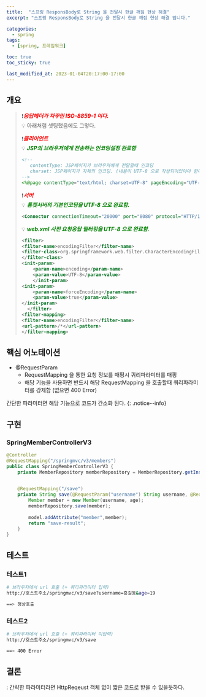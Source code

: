 ```yaml
---
title:  "스프링 ResponsBody로 String 을 전달시 한글 깨짐 현상 해결"
excerpt: "스프링 ResponsBody로 String 을 전달시 한글 깨짐 현상 해결 입니다."

categories:
  - spring
tags:
  - [spring, 프레임워크]

toc: true
toc_sticky: true

last_modified_at: 2023-01-04T20:17:00-17:00
---
```


## 개요
> ❗<span style="color:red">***응답헤더가 자꾸만 ISO-8859-1 이다.***</span>  
> 💡 아래처럼 셋팅했음에도 그렇다.  
>  
> ❗<span style="color:red">***클라이언트***</span>   
> 💡 <span style="color:green"><b><I>JSP의 브라우저에게 전송하는 인코딩설정 완료함</I></b></span>  
> ```jsp
> <!-- 
>    contentType: JSP페이지가 브라우저에게 전달할때 인코딩
>    charset: JSP페이지가 자체의 인코딩. (내용이 UTF-8 으로 작성되어있야아 한다.)
> -->
> <%@page contentType="text/html; charset=UTF-8" pageEncoding="UTF-8" session="true" %>
> 
> ```   
>   
> ❗<span style="color:red">***서버***</span>  
> 💡 <span style="color:green"><b><I>톰캣서버의 기본인코딩을 UTF-8 으로 완료함.</I></b></span>   
> ```xml
> <Connector connectionTimeout="20000" port="8080" protocol="HTTP/1.1" redirectPort="8443" URIEncoding="utf-8"/>
> 
> ```  
>    
> 💡 <span style="color:green"><b><I>web.xml 사전 요청응답 필터링을 UTF-8 으로 완료함.</I></b></span>  
> ```xml
> <filter>
> <filter-name>encodingFilter</filter-name>
> <filter-class>org.springframework.web.filter.CharacterEncodingFilter
> </filter-class>
> <init-param>
>     <param-name>encoding</param-name>
>     <param-value>UTF-8</param-value>
>     </init-param>
> <init-param>
>     <param-name>forceEncoding</param-name>
>     <param-value>true</param-value>
> </init-param>
>	</filter>
> <filter-mapping>
> <filter-name>encodingFilter</filter-name>
> <url-pattern>/*</url-pattern>
> </filter-mapping>
> 
> ```  



## 핵심 어노테이션
* @RequestParam  
  - RequestMapping 을 통한 요청 정보를 매핑시 쿼리파라미터를 매핑
  - 해당 기능을 사용하면 반드시 해당 RequestMapping 을 호출할때 쿼리파라미터를 강제함 (없으면 400 Error)


간단한 파라미터면 해당 기능으로 코드가 간소화 된다. 
{: .notice--info}


## 구현 
### SpringMemberControllerV3

```java
@Controller	
@RequestMapping("/springmvc/v3/members")
public class SpringMemberControllerV3 {
    private MemberRepository memberRepository = MemberRepository.getInstance();

    
    @RequestMapping("/save")
    private String save(@RequestParam("username") String username, @RequestParam("age") int age, Model model) {
        Member member = new Member(username, age);
        memberRepository.save(member);
		
        model.addAttribute("member",member);
        return "save-result";
    }
}

```

## 테스트
### 테스트1  

```bash
# 브라우저에서 url 호출 (+ 쿼리파라미터 입력)
http://호스트주소/springmvc/v3/save?username=홍길동&age=19

==> 정상호출
```
  
### 테스트2  

```bash
# 브라우저에서 url 호출 (+ 쿼리파라미터 미입력)
http://호스트주소/springmvc/v3/save

==> 400 Error

```
  
## 결론
: 간략한 파라미터라면 HttpReqeust 객체 없이 짧은 코드로 받을 수 있을듯하다.
